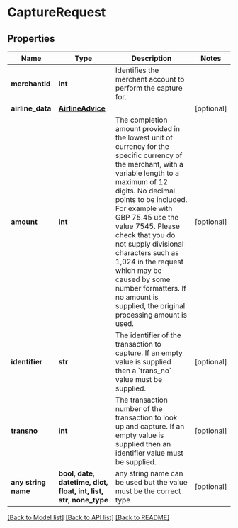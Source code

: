 # CaptureRequest


## Properties
Name | Type | Description | Notes
------------ | ------------- | ------------- | -------------
**merchantid** | **int** | Identifies the merchant account to perform the capture for. | 
**airline_data** | [**AirlineAdvice**](AirlineAdvice.md) |  | [optional] 
**amount** | **int** | The completion amount provided in the lowest unit of currency for the specific currency of the merchant, with a variable length to a maximum of 12 digits. No decimal points to be included. For example with GBP 75.45 use the value 7545. Please check that you do not supply divisional characters such as 1,024 in the request which may be caused by some number formatters.  If no amount is supplied, the original processing amount is used.  | [optional] 
**identifier** | **str** | The identifier of the transaction to capture. If an empty value is supplied then a &#x60;trans_no&#x60; value must be supplied. | [optional] 
**transno** | **int** | The transaction number of the transaction to look up and capture. If an empty value is supplied then an identifier value must be supplied. | [optional] 
**any string name** | **bool, date, datetime, dict, float, int, list, str, none_type** | any string name can be used but the value must be the correct type | [optional]

[[Back to Model list]](../README.md#documentation-for-models) [[Back to API list]](../README.md#documentation-for-api-endpoints) [[Back to README]](../README.md)


